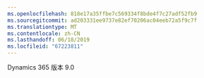 ```yaml
---
ms.openlocfilehash: 818e17a35ffbe7c569334f8bde4f7c27adf52fb9
ms.sourcegitcommit: ad203331ee9737e82ef70206ac04eeb72a5f9c7f
ms.translationtype: MT
ms.contentlocale: zh-CN
ms.lasthandoff: 06/18/2019
ms.locfileid: "67223811"
---
```

Dynamics 365 版本 9.0